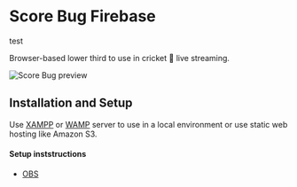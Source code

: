 # Score Bug Firebase

test

Browser-based lower third to use in cricket 🏏 live streaming.

![Score Bug preview](https://i.ibb.co/7JjVNJb/Score-Bar-crop.png)

## Installation and Setup

Use [XAMPP](https://www.apachefriends.org/index.html)  or [WAMP](https://www.wampserver.com/en/)  server to use in a local environment or use static web hosting like Amazon S3.

#### Setup inststructions

* [OBS](https://obsproject.com/wiki/Sources-Guide#browsersource)

